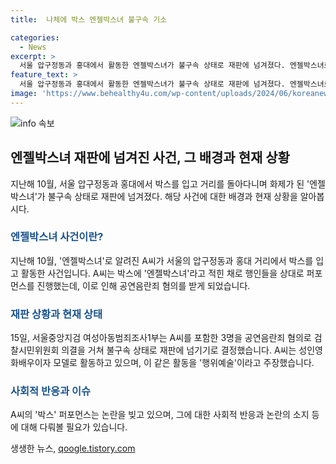 ```yaml
---
title:  나체에 박스 엔젤박스녀 불구속 기소

categories:
  - News
excerpt: >
  서울 압구정동과 홍대에서 활동한 엔젤박스녀가 불구속 상태로 재판에 넘겨졌다. 엔젤박스녀로 알려진 A씨는 공연음란죄 혐의로 재판에 넘겨졌으며, 지난해 10월에는 박스를 입고 거리를 돌아다니며 사람들에게 신체 일부를 만지도록 한 것으로 밝혀졌다. 또한 A씨는 박스 퍼포먼스로 유명해지면서 화제를 모으고, 성인영화 배우 겸 모델로 활동하는 것으로 알려졌다. A씨는 자신의 SNS에서 경찰에 해산당할 때까지 더 하고 싶었지만 나온다며 미안해하는 글도 올렸다.
feature_text: >
  서울 압구정동과 홍대에서 활동한 엔젤박스녀가 불구속 상태로 재판에 넘겨졌다. 엔젤박스녀로 알려진 A씨는 공연음란죄 혐의로 재판에 넘겨졌으며, 지난해 10월에는 박스를 입고 거리를 돌아다니며 사람들에게 신체 일부를 만지도록 한 것으로 밝혀졌다. 또한 A씨는 박스 퍼포먼스로 유명해지면서 화제를 모으고, 성인영화 배우 겸 모델로 활동하는 것으로 알려졌다. A씨는 자신의 SNS에서 경찰에 해산당할 때까지 더 하고 싶었지만 나온다며 미안해하는 글도 올렸다.
image: 'https://www.behealthy4u.com/wp-content/uploads/2024/06/koreanews.jpg'
---
```


<p><img src="https://www.behealthy4u.com/wp-content/uploads/2024/06/koreanews.jpg" alt="info 속보" /></p>

<h2 data-ke-size="size26">엔젤박스녀 재판에 넘겨진 사건, 그 배경과 현재 상황</h2>

<p data-ke-size="size16">지난해 10월, 서울 압구정동과 홍대에서 박스를 입고 거리를 돌아다니며 화제가 된 '엔젤박스녀'가 불구속 상태로 재판에 넘겨졌다. 해당 사건에 대한 배경과 현재 상황을 알아봅시다.</p>

<h3><b><span style="color: #1a5490;">엔젤박스녀 사건이란?</span></b></h3>

<p data-ke-size="size16">지난해 10월, '엔젤박스녀'로 알려진 A씨가 서울의 압구정동과 홍대 거리에서 박스를 입고 활동한 사건입니다. A씨는 박스에 '엔젤박스녀'라고 적힌 채로 행인들을 상대로 퍼포먼스를 진행했는데, 이로 인해 공연음란죄 혐의를 받게 되었습니다.</p>

<h3><b><span style="color: #1a5490;">재판 상황과 현재 상태</span></b></h3>

<p data-ke-size="size16">15일, 서울중앙지검 여성아동범죄조사1부는 A씨를 포함한 3명을 공연음란죄 혐의로 검찰시민위원회 의결을 거쳐 불구속 상태로 재판에 넘기기로 결정했습니다. A씨는 성인영화배우이자 모델로 활동하고 있으며, 이 같은 활동을 '행위예술'이라고 주장했습니다.</p>

<h3><b><span style="color: #1a5490;">사회적 반응과 이슈</span></b></h3>

<p data-ke-size="size16">A씨의 '박스' 퍼포먼스는 논란을 빚고 있으며, 그에 대한 사회적 반응과 논란의 소지 등에 대해 다뤄볼 필요가 있습니다.</p>
생생한 뉴스, <a href="https://qoogle.tistory.com" rel="dofollow">qoogle.tistory.com</a>


